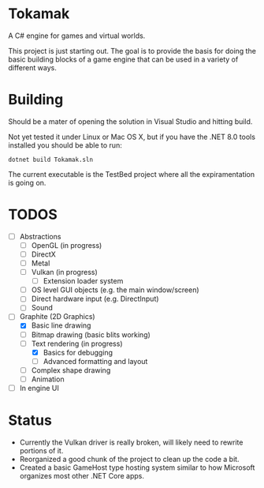 # Tokamak
A C# engine for games and virtual worlds.

This project is just starting out.  The goal is to provide the basis for doing the basic building blocks of a game engine that can be used in a variety of different ways.

# Building
Should be a mater of opening the solution in Visual Studio and hitting build.

Not yet tested it under Linux or Mac OS X, but if you have the .NET 8.0 tools installed you should be able to run:
```
dotnet build Tokamak.sln
```

The current executable is the TestBed project where all the expiramentation is going on.

# TODOS
- [ ] Abstractions
  - [ ] OpenGL (in progress)
  - [ ] DirectX
  - [ ] Metal
  - [ ] Vulkan (in progress)
	- [ ] Extension loader system
  - [ ] OS level GUI objects (e.g. the main window/screen)
  - [ ] Direct hardware input (e.g. DirectInput)
  - [ ] Sound
- [ ] Graphite (2D Graphics)
  - [X] Basic line drawing
  - [ ] Bitmap drawing (basic blits working)
  - [ ] Text rendering (in progress)
	- [X] Basics for debugging
	- [ ] Advanced formatting and layout
  - [ ] Complex shape drawing
  - [ ] Animation
- [ ] In engine UI

# Status
- Currently the Vulkan driver is really broken, will likely need to rewrite portions of it.
- Reorganized a good chunk of the project to clean up the code a bit.
- Created a basic GameHost type hosting system similar to how Microsoft organizes most other .NET Core apps.
